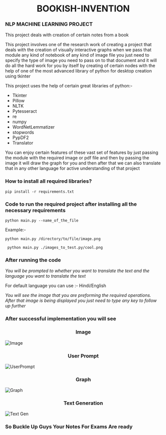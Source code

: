 <h1 align="center"> BOOKISH-INVENTION </h1>

### NLP MACHINE LEARNING PROJECT

This project deals with creation of certain notes from a book

This project involves one of the research work of creating a project that deals with the creation of visually interactive graphs when we pass that module any kind of notebook of any kind of image file you just need to specify the type of image you need to pass on to that document and it will do all the hard work for you by itself by creating of certain nodes with the help of one of the most advanced library of python for desktop creation using tkinter

This project uses the help of certain great libraries of python:-
* Tkinter
* Pillow
* NLTK
* Pytesseract
* re
* numpy
* WordNetLemmatizer
* stopwords
* PypDF2
* Translator

You can enjoy certain features of these vast set of features by just passing the module with the required image or pdf file and then by passing the image it will draw the graph for you and then after that we can also translate that in any other language for active understanding of that project

### How to install all required libraries?

```pip install -r requirements.txt```

### Code to run the required project after installing all the necessary requirements

``` 
python main.py --name_of_the_file 
```

Example:-

```python main.py /directory/to/file/image.png```

``` python main.py ./images_to_test.py/cool.png```

### After running the code 

*You will be prompted to whether you want to translate the text and the language you want to translate the text*

For default language you can use :- Hindi/English

*You will see the image that you are preforming the required operations. After that image is being displayed you just need to type any key to follow up further*

### After successful implementation you will see

<h3 align='center'>Image</h3>

![Image](./Images/img1.png?raw=true "Image")

<h3 align='center'> User Prompt </h3>

![UserPrompt](./Images/code_and_img.png?raw=true "Code")

<h3 align='center'> Graph </h3>

![Graph](./Images/graph.png?raw=true "graph")

<h3 align='center'> Text Generation </h3>
 
![Text Gen](./Images/text_gen.png?raw=true "text")

### So Buckle Up Guys Your Notes For Exams Are ready 





  
